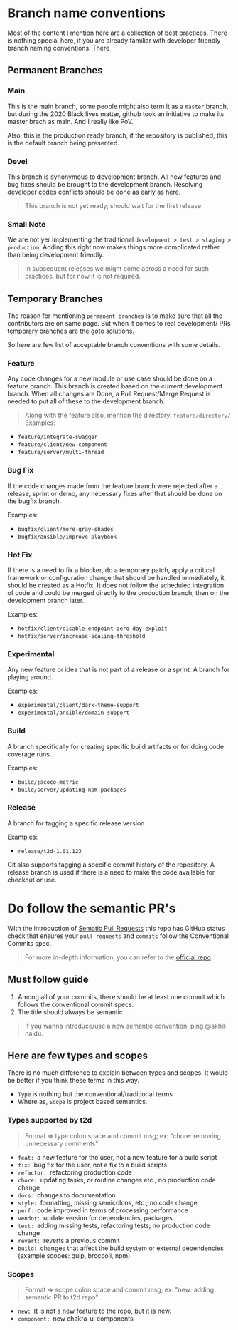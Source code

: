 # Branch name conventions

Most of the content I mention here are a collection of best practices. There is nothing special here, if you are already familiar with developer friendly branch naming conventions. There

## Permanent Branches

### Main

This is the main branch, some people might also term it as a `master` branch, but during the 2020 Black lives matter, github took an initiative to make its master brach as main. And I really like PoV.

Also, this is the production ready branch, if the repository is published, this is the default branch being presented.

### Devel

This branch is synonymous to development branch. All new features and bug fixes should be brought to the development branch. Resolving developer codes conflicts should be done as early as here.

> This branch is not yet ready, should wait for the first release.

### Small Note

We are not yer implementing the traditional `development > test > staging > production`. Adding this right now makes things more complicated rather than being development friendly.

> In subsequent releases we might come across a need for such practices, but for now it is not required.

## Temporary Branches

The reason for mentioning `permanent branches` is to make sure that all the contributors are on same page. But when it comes to real development/ PRs temporary branches are the goto solutions.

So here are few list of acceptable branch conventions with some details.

### Feature

Any code changes for a new module or use case should be done on a feature branch. This branch is created based on the current development branch. When all changes are Done, a Pull Request/Merge Request is needed to put all of these to the development branch.

> Along with the feature also, mention the directory. `feature/directory/`
> Examples:

- `feature/integrate-swagger`
- `feature/client/new-component`
- `feature/server/multi-thread`

### Bug Fix

If the code changes made from the feature branch were rejected after a release, sprint or demo, any necessary fixes after that should be done on the bugfix branch.

Examples:

- `bugfix/client/more-gray-shades`
- `bugfix/ansible/improve-playbook`

### Hot Fix

If there is a need to fix a blocker, do a temporary patch, apply a critical framework or configuration change that should be handled immediately, it should be created as a Hotfix. It does not follow the scheduled integration of code and could be merged directly to the production branch, then on the development branch later.

Examples:

- `hotfix/client/disable-endpoint-zero-day-exploit`
- `hotfix/server/increase-scaling-threshold`

### Experimental

Any new feature or idea that is not part of a release or a sprint. A branch for playing around.

Examples:

- `experimental/client/dark-theme-support`
- `experimental/ansible/domain-support`

### Build

A branch specifically for creating specific build artifacts or for doing code coverage runs.

Examples:

- `build/jacoco-metric`
- `build/server/updating-npm-packages`

### Release

A branch for tagging a specific release version

Examples:

- `release/t2d-1.01.123`

Git also supports tagging a specific commit history of the repository. A release branch is used if there is a need to make the code available for checkout or use.

# Do follow the semantic PR's

WIth the introduction of [Sematic Pull Requests](https://github.com/zeke/semantic-pull-requests) this repo has GitHub status check that ensures your `pull requests` and `commits` follow the Conventional Commits spec.

> For more in-depth information, you can refer to the [official repo](https://github.com/zeke/semantic-pull-requests).

## Must follow guide

1. Among all of your commits, there should be at least one commit which follows the conventional commit specs.
2. The title should always be semantic.

> If you wanna introduce/use a new semantic convention, ping @akhil-naidu.

## Here are few types and scopes

There is no much difference to explain between types and scopes. It would be better if you think these terms in this way.

- `Type` is nothing but the conventional/traditional terms
- Where as, `Scope` is project based semantics.

### Types supported by t2d

> Format => type colon space and commit msg; ex: "chore: removing unnecessary comments"

- `feat: `a new feature for the user, not a new feature for a build script
- `fix: `bug fix for the user, not a fix to a build scripts
- `refactor: `refactoring production code
- `chore: `updating tasks, or routine changes etc.; no production code change
- `docs: `changes to documentation
- `style: `formatting, missing semicolons, etc.; no code change
- `perf: `code improved in terms of processing performance
- `vendor: `update version for dependencies, packages.
- `test: `adding missing tests, refactoring tests; no production code change
- `revert: `reverts a previous commit
- `build: `changes that affect the build system or external dependencies (example scopes: gulp, broccoli, npm)

### Scopes

> Format => scope colon space and commit msg; ex: "new: adding semantic PR to t2d repo"

- `new: `It is not a new feature to the repo, but it is new.
- `component: `new chakra-ui components
